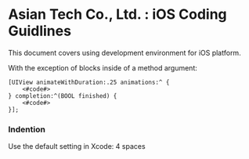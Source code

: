 # Asian Tech Co., Ltd. : iOS Coding Guidlines

This document covers using development environment for iOS platform.

With the exception of blocks inside of a method argument:

```
[UIView animateWithDuration:.25 animations:^ {
    <#code#>
} completion:^(BOOL finished) {
    <#code#>
}];

```
### Indention

Use the default setting in Xcode: 4 spaces
